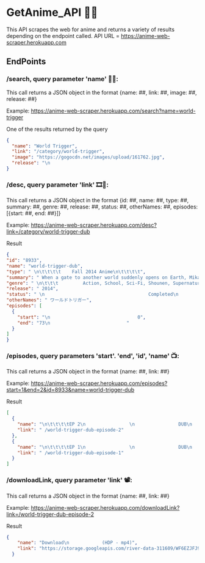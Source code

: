 # GetAnime_API 🍕🤗

This API scrapes the web for anime and returns a variety of results depending on the endpoint called.
API URL = https://anime-web-scraper.herokuapp.com

## EndPoints

### /search, query parameter 'name' 🧐🔎:
  
  This call returns a JSON object in the format {name: ##, link: ##, image: ##, release: ##}
  
  Example: https://anime-web-scraper.herokuapp.com/search?name=world-trigger
  
  One of the results returned by the query
  
  ````JSON
  {
    "name": "World Trigger",
    "link": "/category/world-trigger",
    "image": "https://gogocdn.net/images/upload/161762.jpg",
    "release": "\n                                                                                    Released: 2014                                                                            "
  }
  ````


### /desc, query parameter 'link' 🎞📜:
  
  This call returns a JSON object in the format {id: ##, name: ##, type: ##, summary: ##, genre: ##, release: ##, status: ##, otherNames: ##, episodes: [{start: ##, end: ##}]}
  
  Example: https://anime-web-scraper.herokuapp.com/desc?link=/category/world-trigger-dub
  
  Result
  
  ````JSON
  {
  "id": "8933",
  "name": "world-trigger-dub",
  "type": " \n\t\t\t\t    Fall 2014 Anime\n\t\t\t\t",
  "summary": " When a gate to another world suddenly opens on Earth, Mikado City is invaded by strange creatures known as \"Neighbors,\" malicious beings impervious to traditional weaponry. In response to their arrival, an organization called the Border Defense Agency has been established to combat the Neighbor menace through special weapons called \"Triggers.\" Even though several years have passed after the gate first opened, Neighbors are still a threat and members of Border remain on guard to ensure the safety of the planet.\n\nDespite this delicate situation, members-in-training, such as Osamu Mikumo, are not permitted to use their Triggers outside of headquarters. But when the mysterious new student in his class is dragged into a forbidden area by bullies, they are attacked by Neighbors, and Osamu has no choice but to do what he believes is right. Much to his surprise, however, the transfer student Yuuma Kuga makes short work of the aliens, revealing that he is a humanoid Neighbor in disguise.\nNoted",
  "genre": " \n\t\t\t         Action, School, Sci-Fi, Shounen, Supernatural\t\t\t\t",
  "release": " 2014",
  "status": " \n                                      Completed\n                                  ",
  "otherNames": " ワールドトリガー",
  "episodes": [
    {
      "start": "\n                                0",
      "end": "73\n                            "
    }
  ]
}
  ````


### /episodes, query parameters 'start'. 'end', 'id', 'name' 📺:

This call returns a JSON object in the format {name: ##, link: ##}

Example: https://anime-web-scraper.herokuapp.com/episodes?start=1&end=2&id=8933&name=world-trigger-dub

Result
````JSON
[
  {
    "name": "\n\t\t\t\tEP 2\n                \n                DUB\n              ",
    "link": " /world-trigger-dub-episode-2"
  },
  {
    "name": "\n\t\t\t\tEP 1\n                \n                DUB\n              ",
    "link": " /world-trigger-dub-episode-1"
  }
]
````


### /downloadLink, query parameter 'link' 📽: 

This call returns a JSON object in the format {name: ##, link: ##}

Example: https://anime-web-scraper.herokuapp.com/downloadLink?link=/world-trigger-dub-episode-2

Result

````JSON
{
    "name": "Download\n            (HDP - mp4)",
    "link": "https://storage.googleapis.com/river-data-311609/WF6EZJFJ9B/22a_1620636671_136382.mp4"
  }
````
